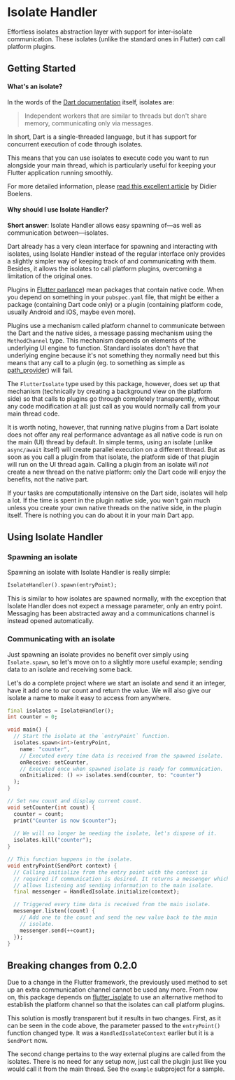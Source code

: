 # Isolate Handler

Effortless isolates abstraction layer with support for inter-isolate
communication. These isolates (unlike the standard ones in Flutter)
*can* call platform plugins.

## Getting Started

#### What's an isolate?

In the words of the [Dart documentation](https://api.dartlang.org/stable/2.4.1/dart-isolate/dart-isolate-library.html) 
itself, isolates are:

> Independent workers that are similar to threads but don't share
> memory, communicating only via messages.

In short, Dart is a single-threaded language, but it has support for
concurrent execution of code through isolates.

This means that you can use isolates to execute code you want to run
alongside your main thread, which is particularly useful for keeping
your Flutter application running smoothly.

For more detailed information, please
[read this excellent article](https://www.didierboelens.com/2019/01/futures---isolates---event-loop/) 
by Didier Boelens.

#### Why should I use Isolate Handler?

**Short answer**: Isolate Handler allows easy spawning of—as well as
communication between—isolates.

Dart already has a very clean interface for spawning and interacting
with isolates, using Isolate Handler instead of the regular interface only
provides a slightly simpler way of keeping track of and communicating with them.
Besides, it allows the isolates to call platform plugins, overcoming a limitation
of the original ones.

Plugins in [Flutter parlance](https://flutter.dev/docs/development/packages-and-plugins/developing-packages)) mean
packages that contain native code. When you depend on something in your `pubspec.yaml` file,
that might be either a package (containing Dart code only) or a plugin (containing platform code,
usually Android and iOS, maybe even more).
 
Plugins use a mechanism called platform channel to communicate between the Dart and the native sides,
a message passing mechanism using the `MethodChannel` type. This mechanism depends on elements
of the underlying UI engine to function. Standard isolates don't have that underlying engine because
it's not something they normally need but this means that any call to a plugin (eg. to something as simple
as [path_provider](https://pub.dev/packages/path_provider)) will fail.

The `FlutterIsolate` type used by this package, however, does set up that mechanism (technically by
creating a background view on the platform side) so that calls to plugins go through completely transparently,
without any code modification at all: just call as you would normally call from your main thread code.

It is worth noting, however, that running native plugins from a Dart isolate does not
offer any real performance advantage as all native code is run on the main (UI)
thread by default. In simple terms, using an isolate (unlike `async/await` itself)
will create parallel execution on a different thread. But as soon as you call a plugin from that isolate,
the platform side of that plugin will run on the UI thread again. Calling a plugin from an isolate
*will not* create a new thread on the native platform: only the Dart code will enjoy the benefits,
not the native part.

If your tasks are computationally intensive on the Dart side, isolates will help a lot.
If the time is spent in the plugin native side, you won't gain much unless you create your
own native threads on the native side, in the plugin itself. There is nothing you can do about it
in your main Dart app.

## Using Isolate Handler

### Spawning an isolate

Spawning an isolate with Isolate Handler is really simple:

```dart
IsolateHandler().spawn(entryPoint);
```

This is similar to how isolates are spawned normally, with the exception
that Isolate Handler does not expect a message parameter, only an entry
point. Messaging has been abstracted away and a communications channel
is instead opened automatically.

### Communicating with an isolate

Just spawning an isolate provides no benefit over simply using
`Isolate.spawn`, so let's move on to a slightly more useful example;
sending data to an isolate and receiving some back.

Let's do a complete project where we start an isolate and send it an
integer, have it add one to our count and return the value. We will also
give our isolate a name to make it easy to access from anywhere.

```dart
final isolates = IsolateHandler();
int counter = 0;

void main() {
  // Start the isolate at the `entryPoint` function.
  isolates.spawn<int>(entryPoint,
    name: "counter",
    // Executed every time data is received from the spawned isolate.
    onReceive: setCounter,
    // Executed once when spawned isolate is ready for communication.
    onInitialized: () => isolates.send(counter, to: "counter")
  );
}

// Set new count and display current count.
void setCounter(int count) {
  counter = count;
  print("Counter is now $counter");
  
  // We will no longer be needing the isolate, let's dispose of it.
  isolates.kill("counter");
}

// This function happens in the isolate.
void entryPoint(SendPort context) {
  // Calling initialize from the entry point with the context is
  // required if communication is desired. It returns a messenger which
  // allows listening and sending information to the main isolate.
  final messenger = HandledIsolate.initialize(context);

  // Triggered every time data is received from the main isolate.
  messenger.listen((count) {
    // Add one to the count and send the new value back to the main
    // isolate.
    messenger.send(++count);
  });
}
```

## Breaking changes from 0.2.0

Due to a change in the Flutter framework, the previously used method to set up an extra
communication channel cannot be used any more. From now on, this package depends
on [flutter_isolate](https://pub.dev/packages/flutter_isolate) to use an alternative method to establish
the platform channel so that the isolates can call platform plugins.

This solution is mostly transparent but it results in two changes. First, as it can be
seen in the code above, the parameter passed to the `entryPoint()` function changed type.
It was a `HandledIsolateContext` earlier but it is a `SendPort` now.

The second change pertains to the way external plugins are called from the isolates.
There is no need for any setup now, just call the plugin just like you would call
it from the main thread. See the `example` subproject for a sample.
